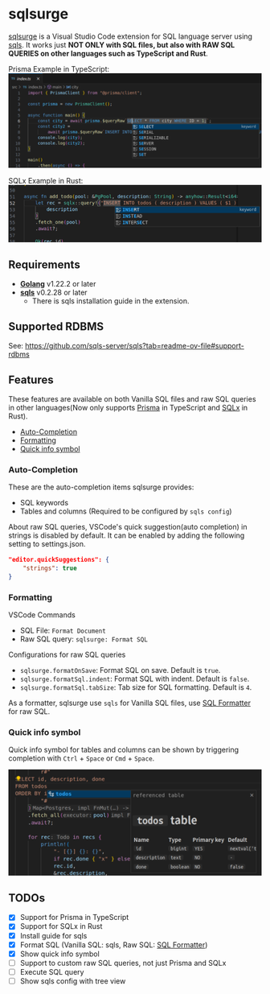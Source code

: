 # sqlsurge <!-- omit in toc -->

[sqlsurge](https://marketplace.visualstudio.com/items?itemName=senken.sqlsurge) is a Visual Studio Code extension for SQL language server using [sqls](https://github.com/lighttiger2505/sqls). It works just **NOT ONLY with SQL files, but also with RAW SQL QUERIES on other languages such as TypeScript and Rust**.

Prisma Example in TypeScript:
![Alt text](resources/screenshot-ts.png)

SQLx Example in Rust:
![Alt text](resources/screenshot-rs.png)

## Requirements <!-- omit in toc -->

- [**Golang**](https://golang.org/doc/install) v1.22.2 or later
- [**sqls**](https://github.com/sqls-server/sqls?tab=readme-ov-file#installation) v0.2.28 or later
  - There is sqls installation guide in the extension.

## Supported RDBMS <!-- omit in toc -->

See: https://github.com/sqls-server/sqls?tab=readme-ov-file#support-rdbms

## Features <!-- omit in toc -->

These features are available on both Vanilla SQL files and raw SQL queries in other languages(Now only supports [Prisma](https://www.prisma.io/docs/orm/prisma-client/queries/raw-database-access/raw-queries) in TypeScript and [SQLx](https://github.com/launchbadge/sqlx) in Rust).

- [Auto-Completion](#auto-completion)
- [Formatting](#formatting)
- [Quick info symbol](#quick-info-symbol)

### Auto-Completion

These are the auto-completion items sqlsurge provides:

- SQL keywords
- Tables and columns (Required to be configured by `sqls config`)

About raw SQL queries, VSCode's quick suggestion(auto completion) in strings is disabled by default.
It can be enabled by adding the following setting to settings.json.

```json
"editor.quickSuggestions": {
    "strings": true
}
```

### Formatting

VSCode Commands

- SQL File: `Format Document`
- Raw SQL query: `sqlsurge: Format SQL`

Configurations for raw SQL queries

- `sqlsurge.formatOnSave`: Format SQL on save. Default is `true`.
- `sqlsurge.formatSql.indent`: Format SQL with indent. Default is `false`.
- `sqlsurge.formatSql.tabSize`: Tab size for SQL formatting. Default is `4`.

As a formatter, sqlsurge use `sqls` for Vanilla SQL files, use [SQL Formatter](https://github.com/sql-formatter-org/sql-formatter) for raw SQL.

### Quick info symbol

Quick info symbol for tables and columns can be shown by triggering completion with `Ctrl` + `Space` or `Cmd` + `Space`.

![text](resources/screenshot-quick-info.png)

## TODOs <!-- omit in toc -->

- [x] Support for Prisma in TypeScript
- [x] Support for SQLx in Rust
- [x] Install guide for sqls
- [x] Format SQL (Vanilla SQL: sqls, Raw SQL: [SQL Formatter](https://github.com/sql-formatter-org/sql-formatter))
- [x] Show quick info symbol
- [ ] Support to custom raw SQL queries, not just Prisma and SQLx
- [ ] Execute SQL query
- [ ] Show sqls config with tree view
